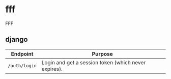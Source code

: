 # fff

FFF

## django

Endpoint|Purpose
-|-
`/auth/login`|Login and get a session token (which never expires).
